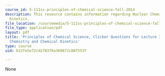 ```yaml
---
course_id: 5-111sc-principles-of-chemical-science-fall-2014
description: This resource contains information regarding Nuclear Chemistry and Chemical
  Kinetics.
file_location: /coursemedia/5-111sc-principles-of-chemical-science-fall-2014/b12fe5e72cd270376a369872c807553f_MIT5_111F14_Lec31Clkr.pdf
file_type: application/pdf
layout: pdf
title: 'Principles of Chemical Science, Clicker Questions for Lecture 31: Nuclear
  Chemistry and Chemical Kinetics'
type: course
uid: b12fe5e72cd270376a369872c807553f

---
```

None